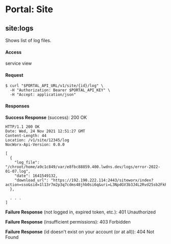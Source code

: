 # Portal: Site

## site:logs
Shows list of log files.

#### Access
service view

#### Request
```
$ curl "$PORTAL_API_URL/v1/site/{id}/log" \
  -H "Authorization: Bearer $PORTAL_API_KEY" \
  -H "Accept: application/json"
```

#### Responses
**Success Response** (success): 200 OK
```
HTTP/1.1 200 OK
Date: Wed, 24 Nov 2021 12:51:27 GMT
Content-Length: 44
Location: /v1/site/12345/log
NocWorx-Api-Version: 0.0.0

[
  {
    "log_file": "/chroot/home/a9c1c849/var/e8fbc88859.400.lwdns.dev/logs/error-2022-01-07.log",
    "date": 1641549132,
    "download_url": "https://192.190.222.114:2443/siteworx/index?action=sso&sid=1l13r7m2p3q7cdms48jhb0si6q&uri=L3NpdGV3b3J4L2Rvd25sb2FkP2FjdGlvbj1sb2cmZmlsZT0lMkZjaHJvb3QlMkZob21lJTJGYTljMWM4NDklMkZ2YXIlMkZlOGZiYzg4ODU5LjQwMC5sd2Rucy5kZXYlMkZsb2dzJTJGZXJyb3ItMjAyMi0wMS0wNy5sb2cmZG9tYWluPWU4ZmJjODg4NTkuNDAwLmx3ZG5zLmRldg%3D%3D"
  },

  . . .
]
```

**Failure Response** (not logged in, expired token, etc.): 401 Unauthorized

**Failure Response** (insufficient permissions): 403 Forbidden

**Failure Response** (id doesn't exist on your account (or at all)): 404 Not Found
